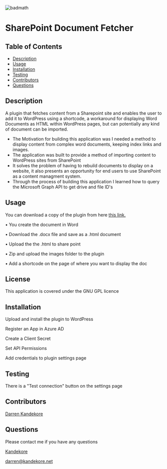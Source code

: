 ![badmath](https://img.shields.io/badge/license-GPL-blue)

# SharePoint Document Fetcher

## Table of Contents

- [Description](#Description)
- [Usage](#usage)
- [Installation](#installation)
- [Testing](#testing)
- [Contributors](#Contributors)
- [Questions](#Questions)

## Description

A plugin that fetches content from a Sharepoint site and enables the user to add it to WordPress using a shortcode, a workaround for displaying Word Documents as HTML within WordPress pages, but can potentially any kind of document can be imported.

- The Motivation for building this application was I needed a method to display content from complex word documents, keeping index links and images.
- The application was built to provide a method of importing content to WordPress sites from SharePoint
- It solves the problem of having to rebuild documents to display on a website, it also presents an opportunity for end users to use SharePoint as a content managment system.
- Through the process of building this application I learned how to query the Microsoft Graph API to get drive and file ID's

## Usage

You can download a copy of the plugin from here [this link.](https://wpsharepointfetch.wordpresswizard.net/)

• You create the document in Word

• Download the .docx file and save as a .html document

• Upload the the .html to share point

• Zip and upload the images folder to the plugin

• Add a shortcode on the page of where you want to display the doc

## License

This application is covered under the GNU GPL licence

## Installation

Upload and install the plugin to WordPress

Register an App in Azure AD

Create a Client Secret

Set API Permissions

Add credentials to plugin settings page

## Testing

There is a "Test connection" button on the settings page

## Contributors

[Darren Kandekore](https://github.com/Kandekore)

## Questions

Please contact me if you have any questions

[Kandekore](https://github.com/Kandekore)

[darren@kandekore.net](mailto:darren@kandekore.net)
